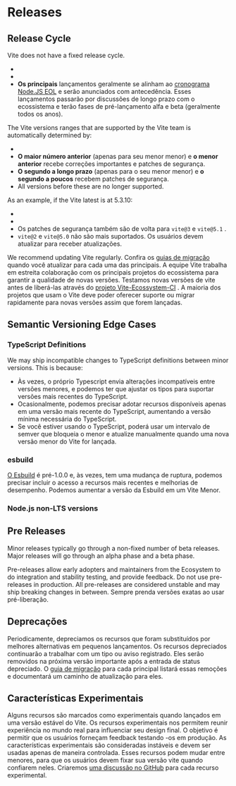 # Releases

## Release Cycle

Vite does not have a fixed release cycle.

-
-
- **Os principais** lançamentos geralmente se alinham ao [cronograma Node.JS EOL](https://endoflife.date/nodejs) e serão anunciados com antecedência. Esses lançamentos passarão por discussões de longo prazo com o ecossistema e terão fases de pré-lançamento alfa e beta (geralmente todos os anos).

The Vite versions ranges that are supported by the Vite team is automatically determined by:

-
- **O maior número anterior** (apenas para seu menor menor) e **o menor anterior** recebe correções importantes e patches de segurança.
- **O segundo a longo prazo** (apenas para o seu menor menor) e **o segundo a poucos** recebem patches de segurança.
- All versions before these are no longer supported.

As an example, if the Vite latest is at 5.3.10:

-
-
- Os patches de segurança também são de volta para `vite@3` e `vite@5.1` .
- `vite@2` e `vite@5.0` não são mais suportados. Os usuários devem atualizar para receber atualizações.

We recommend updating Vite regularly. Confira os [guias de migração](https://vite.dev/guide/migration.html) quando você atualizar para cada uma das principais. A equipe Vite trabalha em estreita colaboração com os principais projetos do ecossistema para garantir a qualidade de novas versões. Testamos novas versões de vite antes de liberá-las através do [projeto Vite-Ecossystem-CI](https://github.com/vitejs/vite-ecosystem-ci) . A maioria dos projetos que usam o Vite deve poder oferecer suporte ou migrar rapidamente para novas versões assim que forem lançadas.

## Semantic Versioning Edge Cases

### TypeScript Definitions

We may ship incompatible changes to TypeScript definitions between minor versions. This is because:

- Às vezes, o próprio Typescript envia alterações incompatíveis entre versões menores, e podemos ter que ajustar os tipos para suportar versões mais recentes do TypeScript.
- Ocasionalmente, podemos precisar adotar recursos disponíveis apenas em uma versão mais recente do TypeScript, aumentando a versão mínima necessária do TypeScript.
- Se você estiver usando o TypeScript, poderá usar um intervalo de semver que bloqueia o menor e atualize manualmente quando uma nova versão menor do Vite for lançada.

### esbuild

[O Esbuild](https://esbuild.github.io/) é pré-1.0.0 e, às vezes, tem uma mudança de ruptura, podemos precisar incluir o acesso a recursos mais recentes e melhorias de desempenho. Podemos aumentar a versão da Esbuild em um Vite Menor.

### Node.js non-LTS versions

## Pre Releases

Minor releases typically go through a non-fixed number of beta releases. Major releases will go through an alpha phase and a beta phase.

Pre-releases allow early adopters and maintainers from the Ecosystem to do integration and stability testing, and provide feedback. Do not use pre-releases in production. All pre-releases are considered unstable and may ship breaking changes in between. Sempre prenda versões exatas ao usar pré-liberação.

## Deprecações

Periodicamente, depreciamos os recursos que foram substituídos por melhores alternativas em pequenos lançamentos. Os recursos depreciados continuarão a trabalhar com um tipo ou aviso registrado. Eles serão removidos na próxima versão importante após a entrada de status depreciado. O [guia de migração](https://vite.dev/guide/migration.html) para cada principal listará essas remoções e documentará um caminho de atualização para eles.

## Características Experimentais

Alguns recursos são marcados como experimentais quando lançados em uma versão estável do Vite. Os recursos experimentais nos permitem reunir experiência no mundo real para influenciar seu design final. O objetivo é permitir que os usuários forneçam feedback testando -os em produção. As características experimentais são consideradas instáveis e devem ser usadas apenas de maneira controlada. Esses recursos podem mudar entre menores, para que os usuários devem fixar sua versão vite quando confiarem neles. Criaremos [uma discussão no GitHub](https://github.com/vitejs/vite/discussions/categories/feedback?discussions_q=is%3Aopen+label%3Aexperimental+category%3AFeedback) para cada recurso experimental.
